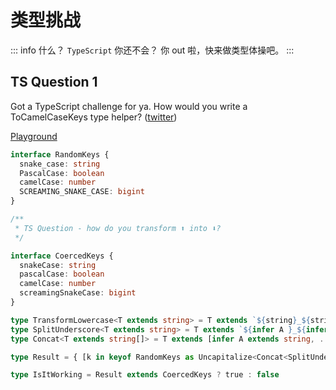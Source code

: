 # 类型挑战

::: info
什么？ `TypeScript` 你还不会？ 你 out 啦，快来做类型体操吧。
:::

## TS Question 1

Got a TypeScript challenge for ya. How would you write a ToCamelCaseKeys type helper? ([twitter](https://twitter.com/mattpocockuk/status/1548954573120880640?s=21&t=XN8EQozdsUZy-tN9StlLLQ))

[Playground](https://www.typescriptlang.org/play?#code/JYOwLgpgTgZghgYwgAgEpxAEwPYFsDSEAngM7IDeAUMjciSHANYQD6CcJEAXHWFKAHMA3NVoAFDuwA2AYQ7dkAI2zYpEDCNrJ2uCLPk8QAV1yLom2gGUZqAKIBBALIBJAHIBxFpdf38tljL2lrY8isACoGAiAL6UlAD0AFSJ1InIACqWyACKRhAkYMDYIMgAtMgAFtgA7sg4yETYRsh8GCQw2FC4yIBg1IDwf8iR2MiA4NR9APyp8XGR0PBIyDLY0EiYhKQUojT0TBBynDwF-CDCW8gADpJw+gdKKmoaZzp6+wrGpuZnJAhQ6riClgYzFeoXCkRicSAA)

```TypeScript
interface RandomKeys {
  snake_case: string
  PascalCase: boolean
  camelCase: number
  SCREAMING_SNAKE_CASE: bigint
}

/**
 * TS Question - how do you transform ⬆️ into ⬇️?
 */

interface CoercedKeys {
  snakeCase: string
  pascalCase: boolean
  camelCase: number
  screamingSnakeCase: bigint
}

type TransformLowercase<T extends string> = T extends `${string}_${string}` ? Lowercase<T> : T
type SplitUnderscore<T extends string> = T extends `${infer A }_${infer B }` ? [A, ...SplitUnderscore<B>] : [T]
type Concat<T extends string[]> = T extends [infer A extends string, ...infer Rest extends string[]]  ? `${Capitalize<A>}${Concat<Rest>}` : ''

type Result = { [k in keyof RandomKeys as Uncapitalize<Concat<SplitUnderscore<TransformLowercase<k>>>>]: RandomKeys[k] }

type IsItWorking = Result extends CoercedKeys ? true : false
```
